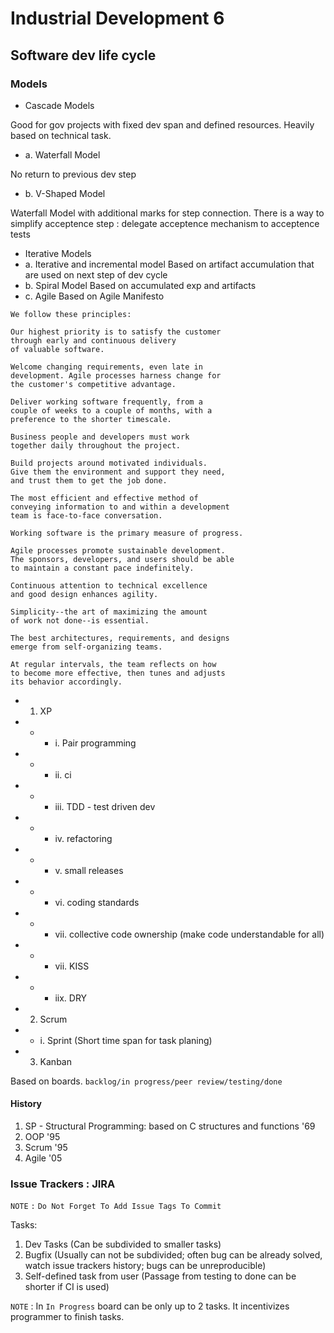 # Industrial Development 6
## Software dev life cycle


### Models

- Cascade Models

Good for gov projects with fixed dev span and defined resources.
Heavily based on technical task.
- a. Waterfall Model

No return to previous dev step
- b. V-Shaped Model

Waterfall Model with additional marks for step connection.
There is a way to simplify acceptence step : delegate acceptence mechanism to acceptence tests

- Iterative Models
- a. Iterative and incremental model
Based on artifact accumulation that are used on next step of dev cycle
- b. Spiral Model
Based on accumulated exp and artifacts
- c. Agile
Based on Agile Manifesto

```
We follow these principles:

Our highest priority is to satisfy the customer
through early and continuous delivery
of valuable software.

Welcome changing requirements, even late in
development. Agile processes harness change for
the customer's competitive advantage.

Deliver working software frequently, from a
couple of weeks to a couple of months, with a
preference to the shorter timescale.

Business people and developers must work
together daily throughout the project.

Build projects around motivated individuals.
Give them the environment and support they need,
and trust them to get the job done.

The most efficient and effective method of
conveying information to and within a development
team is face-to-face conversation.

Working software is the primary measure of progress.

Agile processes promote sustainable development.
The sponsors, developers, and users should be able
to maintain a constant pace indefinitely.

Continuous attention to technical excellence
and good design enhances agility.

Simplicity--the art of maximizing the amount
of work not done--is essential.

The best architectures, requirements, and designs
emerge from self-organizing teams.

At regular intervals, the team reflects on how
to become more effective, then tunes and adjusts
its behavior accordingly.
```
- 1. XP

- - - i. Pair programming
- - - ii. ci
- - - iii. TDD - test driven dev
- - - iv. refactoring
- - - v. small releases
- - - vi. coding standards
- - - vii. collective code ownership (make code understandable for all)
- - - vii. KISS
- - - iix. DRY

- 2. Scrum
- - i. Sprint (Short time span for task planing)

- 3. Kanban

Based on boards. `backlog/in progress/peer review/testing/done`

#### History

1. SP - Structural Programming: based on C structures and functions '69
2. OOP '95
3. Scrum '95
4. Agile '05

### Issue Trackers : JIRA

`NOTE` `:` `Do Not Forget To Add Issue Tags To Commit`

Tasks:
1. Dev Tasks (Can be subdivided to smaller tasks)
2. Bugfix (Usually can not be subdivided; often bug can be already solved, watch issue trackers history; bugs can be unreproducible)
3. Self-defined task from user (Passage from testing to done can be shorter if CI is used)

`NOTE` : In `In Progress` board can be only up to 2 tasks. It incentivizes programmer to finish tasks.

